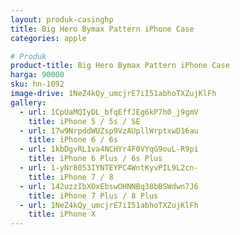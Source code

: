 ```yaml
---
layout: produk-casinghp
title: Big Hero Bymax Pattern iPhone Case
categories: apple

# Produk
product-title: Big Hero Bymax Pattern iPhone Case
harga: 90000
sku: hn-1092
image-drive: 1NeZ4kQy_umcjrE7iI51abhoTXZujKlFh
gallery:
  - url: 1CpUaMQIyDL_bfqEffJEg6kP7h0_j9gmV
    title: iPhone 5 / 5s / SE
  - url: 17w9NrpddWUZsp9VzAUpllWrptxwD16au
    title: iPhone 6 / 6s
  - url: 1kbDgvRL1va4NCHYr4F0VYqG9ouL-R9pi
    title: iPhone 6 Plus / 6s Plus
  - url: 1-yNr8053IYNTEYPC4WntKyvPIL9L2cn-
    title: iPhone 7 / 8
  - url: 142uzzIbXOxEbswOHNNBq38bBSWdwn7J6
    title: iPhone 7 Plus / 8 Plus
  - url: 1NeZ4kQy_umcjrE7iI51abhoTXZujKlFh
    title: iPhone X
---
```

